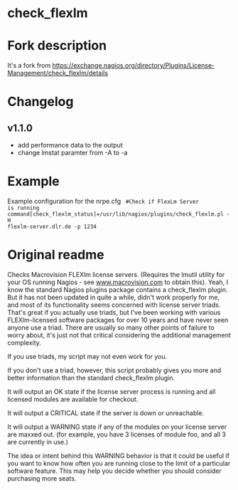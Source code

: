 # check_flexlm

# Fork description
It's a fork from https://exchange.nagios.org/directory/Plugins/License-Management/check_flexlm/details 

# Changelog
## v1.1.0
  - add performance data to the output
  - change lmstat paramter from -A to -a
  
# Example

Example configuration for the nrpe.cfg
<code>
#Check if FlexLm Server is running
command[check_flexlm_status]=/usr/lib/nagios/plugins/check_flexlm.pl -H flexlm-server.dlr.de -p 1234
</code>

# Original readme

Checks Macrovision FLEXlm license servers. (Requires the lmutil utility for your OS running Nagios - see www.macrovision.com to obtain this).
Yeah, I know the standard Nagios plugins package contains a check_flexlm plugin. But it has not been updated in quite a while, didn't work properly for me, and most of its functionality seems concerned with license server triads. That's great if you actually use triads, but I've been working with various FLEXlm-licensed software packages for over 10 years and have never seen anyone use a triad. There are usually so many other points of failure to worry about, it's just not that critical considering the additional management complexity.

If you use triads, my script may not even work for you.

If you don't use a triad, however, this script probably gives you more and better information than the standard check_flexlm plugin.

It will output an OK state if the license server process is running and all licensed modules are available for checkout.

It will output a CRITICAL state if the server is down or unreachable.

It will output a WARNING state if any of the modules on your license server are maxxed out. (for example, you have 3 licenses of module foo, and all 3 are currently in use.)

The idea or intent behind this WARNING behavior is that it could be useful if you want to know how often you are running close to the limit of a particular software feature. This may help you decide whether you should consider purchasing more seats. 
